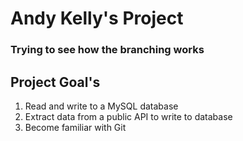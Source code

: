 # Andy Kelly's Project






### Trying to see how the branching works
## Project Goal's
1. Read and write to a MySQL database
2. Extract data from a public API to write to database
3. Become familiar with Git
